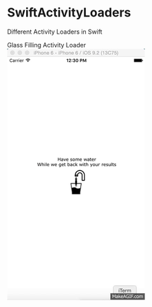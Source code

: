 # SwiftActivityLoaders
Different Activity Loaders in Swift

Glass Filling Activity Loader
![Alt text](SwiftActivityLoaders/Demo%20GIFs/GlassFilling.gif?raw=true "Glass Filling")
